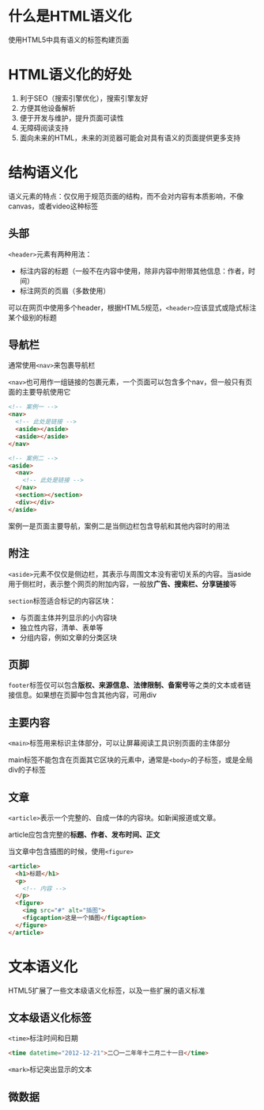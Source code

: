 # 什么是HTML语义化

使用HTML5中具有语义的标签构建页面

# HTML语义化的好处

1. 利于SEO（搜索引擎优化），搜索引擎友好
2. 方便其他设备解析
3. 便于开发与维护，提升页面可读性
4. 无障碍阅读支持
5. 面向未来的HTML，未来的浏览器可能会对具有语义的页面提供更多支持

# 结构语义化

语义元素的特点：仅仅用于规范页面的结构，而不会对内容有本质影响，不像canvas，或者video这种标签

## 头部

`<header>`元素有两种用法：

- 标注内容的标题（一般不在内容中使用，除非内容中附带其他信息：作者，时间）
- 标注网页的页眉（多数使用）

可以在网页中使用多个header，根据HTML5规范，`<header>`应该显式或隐式标注某个级别的标题

## 导航栏

通常使用`<nav>`来包裹导航栏

`<nav>`也可用作一组链接的包裹元素，一个页面可以包含多个nav，但一般只有页面的主要导航使用它

```html
<!-- 案例一 -->
<nav>
  <!-- 此处是链接 -->
  <aside></aside>
  <aside></aside>
</nav>

<!-- 案例二 -->
<aside>
  <nav>
    <!-- 此处是链接 -->
  </nav>
  <section></section>
  <div></div>
</aside>
```

案例一是页面主要导航，案例二是当侧边栏包含导航和其他内容时的用法

## 附注

`<aside>`元素不仅仅是侧边栏，其表示与周围文本没有密切关系的内容。当aside用于侧栏时，表示整个网页的附加内容，一般放**广告、搜索栏、分享链接**等

`section`标签适合标记的内容区块：

- 与页面主体并列显示的小内容块
- 独立性内容，清单、表单等
- 分组内容，例如文章的分类区块

## 页脚

`footer`标签仅可以包含**版权、来源信息、法律限制、备案号**等之类的文本或者链接信息。如果想在页脚中包含其他内容，可用div

## 主要内容

`<main>`标签用来标识主体部分，可以让屏幕阅读工具识别页面的主体部分

main标签不能包含在页面其它区块的元素中，通常是`<body>`的子标签，或是全局div的子标签

## 文章

`<article>`表示一个完整的、自成一体的内容块。如新闻报道或文章。

article应包含完整的**标题、作者、发布时间、正文**

当文章中包含插图的时候，使用`<figure>`

```html
<article>
  <h1>标题</h1>
  <p>
    <!-- 内容 -->
  </p>
  <figure>
    <img src="#" alt="插图">
    <figcaption>这是一个插图</figcaption>
  </figure>
</article>
```

# 文本语义化

HTML5扩展了一些文本级语义化标签，以及一些扩展的语义标准

## 文本级语义化标签

`<time>`标注时间和日期

```html
<time datetime="2012-12-21">二〇一二年年十二月二十一日</time>
```

`<mark>`标记突出显示的文本

## 微数据

